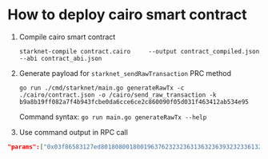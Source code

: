 # How to deploy cairo smart contract

1. Compile cairo smart contract

    `starknet-compile contract.cairo     --output contract_compiled.json     --abi contract_abi.json`


2. Generate payload for `starknet_sendRawTransaction` PRC method

    `go run ./cmd/starknet/main.go generateRawTx -c ./cairo/contract.json -o /cairo/send_raw_transaction -k b9a8b19ff082a7f4b943fcbe0da6cce6ce2c860090f05d031f463412ab534e95`

    Command syntax: `go run main.go generateRawTx --help`   


3. Use command output in RPC call

```json
"params":["0x03f86583127ed80180800180019637623232363136323639323233613230356235643764c080a0b44c2f4e18ca27e621171da5cf3a0c875c0749c7b998ec2759974280d987143aa04f01823122d972baa1a03b113535d9f9057fd9366fd8770e766b91f835b88ea6"],
```
